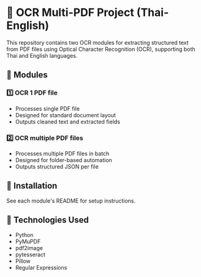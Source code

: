 # 📄 OCR Multi-PDF Project (Thai-English)

This repository contains two OCR modules for extracting structured text from PDF files using Optical Character Recognition (OCR), supporting both Thai and English languages.

## 📁 Modules

### 1️⃣ OCR 1 PDF file
- Processes single PDF file
- Designed for standard document layout
- Outputs cleaned text and extracted fields

### 2️⃣ OCR multiple PDF files
- Processes multiple PDF files in batch
- Designed for folder-based automation
- Outputs structured JSON per file

## 🧰 Installation
See each module's README for setup instructions.

## 🧪 Technologies Used
- Python
- PyMuPDF
- pdf2image
- pytesseract
- Pillow
- Regular Expressions
